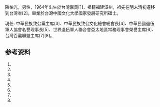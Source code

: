 陳柏光，男性，1964年出生於台灣嘉義\[1\]，祖籍福建漳州，祖先在明末清初遷移到台灣省\[2\]。畢業於台灣中國文化大學國家發展研究所碩士。

現任: 中華民族致公黨主席\[3\]、中華民族致公文化總會總會長\[4\]、中華民國退伍軍人協會名譽理事長\[5\]、世界退伍軍人聯合會亞太地區常務理事會榮譽主席\[6\]、台灣百黨聯盟主席\[7\]\[8\]。

## 参考资料

1.
2.
3.
4.
5.
6.
7.
8.